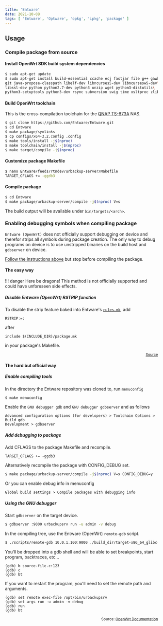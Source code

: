 ```yaml
---
title: 'Entware'
date: 2021-10-08
tags: [ 'Entware', 'Optware', 'opkg', 'ipkg', 'package' ]
---
```


## Usage

### Compile package from source

#### Install OpenWrt SDK build system dependencies

```bash
$ sudo apt-get update
$ sudo apt-get install build-essential ccache ecj fastjar file g++ gawk gettext\
git java-propose-classpath libelf-dev libncurses5-dev libncursesw5-dev\
libssl-dev python python2.7-dev python3 unzip wget python3-distutils\
python3-setuptools python3-dev rsync subversion swig time xsltproc zlib1g-dev
```

#### Build OpenWrt toolchain

This is the cross-compilation toolchain for the
[QNAP TS-873A](../hardware/TS873A.md) NAS.

```bash
$ git clone https://github.com/Entware/Entware.git
$ cd Entware
$ make package/symlinks
$ cp configs/x64-3.2.config .config
$ make tools/install -j$(nproc)
$ make toolchain/install -j$(nproc)
$ make target/compile -j$(nproc)
```

#### Customize package Makefile

```bash
$ nano Entware/feeds/rtndev/urbackup-server/Makefile
TARGET_CFLAGS += -ggdb3
```

#### Compile package

```bash
$ cd Entware
$ make package/urbackup-server/compile -j$(nproc) V=s
```

The build output will be available under `bin/targets/<arch>`.

### Enabling debugging symbols when compiling package

`Entware (OpenWrt)` does not officially support debugging on device and therefor
strips all symbols during package creation. The only way to debug programs on
device is to use unstripped binaries on the build host and `gdbserver` on
device.

[Follow the instructions above](#compile-package-from-source) but stop before
compiling the package.

#### The easy way

!!! danger
    Here be dragons! This method is not officially supported and could have
    unforeseen side effects.

##### Disable Entware (OpenWrt) RSTRIP function

To disable the strip feature baked into Entware's
[`rules.mk`](https://github.com/Entware/Entware/blob/master/rules.mk#L374), add


```
RSTRIP:=:
```

after

```
include $(INCLUDE_DIR)/package.mk
```

in your package's Makefile.

<p style="font-size: 12px" align="right">
    <a href="http://chenjingsi.com/programming/openwrt/openwrt-00008.html">Source</a>
</p>


#### The hard but official way

##### Enable compiling tools

In the directory the Entware repository was cloned to, run `menuconfig`

```bash
$ make menuconfig
```

Enable the `GNU debugger gdb` and `GNU debugger gdbserver` and as follows

```
Advanced configuration options (for developers) > Toolchain Options > Build gdb
Development > gdbserver
```

##### Add debugging to package

Add CFLAGS to the package Makefile and recompile.

```
TARGET_CFLAGS += -ggdb3
```

Alternatively recompile the package with CONFIG_DEBUG set.

```bash
$ make package/urbackup-server/compile -j$(nproc) V=s CONFIG_DEBUG=y
```

Or you can enable debug info in menuconfig

```
Global build settings > Compile packages with debugging info
```

##### Using the GNU debugger

Start `gdbserver` on the target device.

```bash
$ gdbserver :9000 urbackupsrv run -u admin -v debug
```

In the compiling tree, use the Entware (OpenWrt) `remote-gdb` script.

```bash
$ ./scripts/remote-gdb 10.0.1.100:9000 ./build_dir/target-x86_64_glibc-2.27/urbackup-server-2.4.13/urbackupsrv
```

You'll be dropped into a gdb shell and will be able to set breakpoints,
start program, backtraces, etc...

```
(gdb) b source-file.c:123
(gdb) c
(gdb) bt
```

If you want to restart the program, you'll need to set the remote path and
arguments.

```
(gdb) set remote exec-file /opt/bin/urbackupsrv
(gdb) set args run -u admin -v debug
(gdb) run
(gdb) bt
```

<p style="font-size: 12px" align="right">
    Source: <a href="https://openwrt.org/docs/guide-developer/gdb">OpenWrt Documentation</a>
</p>
